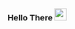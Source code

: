 ### Hello There <img src="https://media.giphy.com/media/hvRJCLFzcasrR4ia7z/giphy.gif" width="25px">

